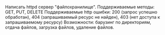 Написать httpd сервер "файлохранилище".
Поддерживаемые методы: GET, PUT, DELETE
Поддерживаемые http ошибки: 200 (запрос успешно обработан), 404 (запрашиваемый ресурс не найден), 403 (нет доступа к запрашиваемому ресурсу) 
Возможности:
барузинг по директориям, отдача файлов, загрузка файлов, удаление файлов.

